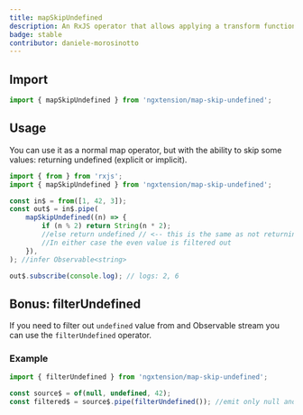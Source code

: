 ```yaml
---
title: mapSkipUndefined
description: An RxJS operator that allows applying a transform function to each value of the observable in (same as map), but with the ability to skip (filter out) some values if the function explicitly returns undefined or simply doesn't return anything for same code-path (implicit return undefined).
badge: stable
contributor: daniele-morosinotto
---
```


## Import

```ts
import { mapSkipUndefined } from 'ngxtension/map-skip-undefined';
```

## Usage

You can use it as a normal map operator, but with the ability to skip some values: returning undefined (explicit or implicit).

```ts
import { from } from 'rxjs';
import { mapSkipUndefined } from 'ngxtension/map-skip-undefined';

const in$ = from([1, 42, 3]);
const out$ = in$.pipe(
	mapSkipUndefined((n) => {
		if (n % 2) return String(n * 2);
		//else return undefined // <-- this is the same as not returning anything!
		//In either case the even value is filtered out
	}),
); //infer Observable<string>

out$.subscribe(console.log); // logs: 2, 6
```

## Bonus: filterUndefined

If you need to filter out `undefined` value from and Observable stream you can use the `filterUndefined` operator.

### Example

```ts
import { filterUndefined } from 'ngxtension/map-skip-undefined';

const source$ = of(null, undefined, 42);
const filtered$ = source$.pipe(filterUndefined()); //emit only null and 42
```
